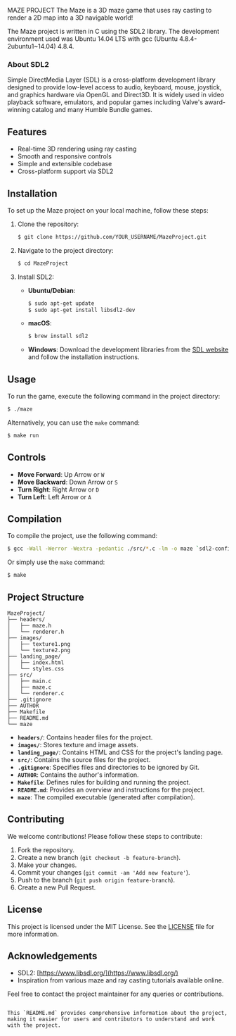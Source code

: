 MAZE PROJECT
The Maze is a 3D maze game that uses ray casting to render a 2D map into a 3D navigable world!

The Maze project is written in C using the SDL2 library. The development environment used was Ubuntu 14.04 LTS with gcc (Ubuntu 4.8.4-2ubuntu1~14.04) 4.8.4.

### About SDL2

Simple DirectMedia Layer (SDL) is a cross-platform development library designed to provide low-level access to audio, keyboard, mouse, joystick, and graphics hardware via OpenGL and Direct3D. It is widely used in video playback software, emulators, and popular games including Valve's award-winning catalog and many Humble Bundle games.

## Features

- Real-time 3D rendering using ray casting
- Smooth and responsive controls
- Simple and extensible codebase
- Cross-platform support via SDL2

## Installation

To set up the Maze project on your local machine, follow these steps:

1. Clone the repository:
   ```sh
   $ git clone https://github.com/YOUR_USERNAME/MazeProject.git
   ```

2. Navigate to the project directory:
   ```sh
   $ cd MazeProject
   ```

3. Install SDL2:
   - **Ubuntu/Debian**:
     ```sh
     $ sudo apt-get update
     $ sudo apt-get install libsdl2-dev
     ```
   - **macOS**:
     ```sh
     $ brew install sdl2
     ```
   - **Windows**: Download the development libraries from the [SDL website](https://www.libsdl.org/download-2.0.php) and follow the installation instructions.

## Usage

To run the game, execute the following command in the project directory:

```sh
$ ./maze
```

Alternatively, you can use the `make` command:

```sh
$ make run
```

## Controls

- **Move Forward**: Up Arrow or `W`
- **Move Backward**: Down Arrow or `S`
- **Turn Right**: Right Arrow or `D`
- **Turn Left**: Left Arrow or `A`

## Compilation

To compile the project, use the following command:

```sh
$ gcc -Wall -Werror -Wextra -pedantic ./src/*.c -lm -o maze `sdl2-config --cflags` `sdl2-config --libs`
```

Or simply use the `make` command:

```sh
$ make
```

## Project Structure

```plaintext
MazeProject/
├── headers/
│   ├── maze.h
│   └── renderer.h
├── images/
│   ├── texture1.png
│   └── texture2.png
├── landing_page/
│   ├── index.html
│   └── styles.css
├── src/
│   ├── main.c
│   ├── maze.c
│   └── renderer.c
├── .gitignore
├── AUTHOR
├── Makefile
├── README.md
└── maze
```

- **`headers/`**: Contains header files for the project.
- **`images/`**: Stores texture and image assets.
- **`landing_page/`**: Contains HTML and CSS for the project's landing page.
- **`src/`**: Contains the source files for the project.
- **`.gitignore`**: Specifies files and directories to be ignored by Git.
- **`AUTHOR`**: Contains the author's information.
- **`Makefile`**: Defines rules for building and running the project.
- **`README.md`**: Provides an overview and instructions for the project.
- **`maze`**: The compiled executable (generated after compilation).

## Contributing

We welcome contributions! Please follow these steps to contribute:

1. Fork the repository.
2. Create a new branch (`git checkout -b feature-branch`).
3. Make your changes.
4. Commit your changes (`git commit -am 'Add new feature'`).
5. Push to the branch (`git push origin feature-branch`).
6. Create a new Pull Request.

## License

This project is licensed under the MIT License. See the [LICENSE](LICENSE) file for more information.

## Acknowledgements

- SDL2: [https://www.libsdl.org/](https://www.libsdl.org/)
- Inspiration from various maze and ray casting tutorials available online.

Feel free to contact the project maintainer for any queries or contributions.
```

This `README.md` provides comprehensive information about the project, making it easier for users and contributors to understand and work with the project.
